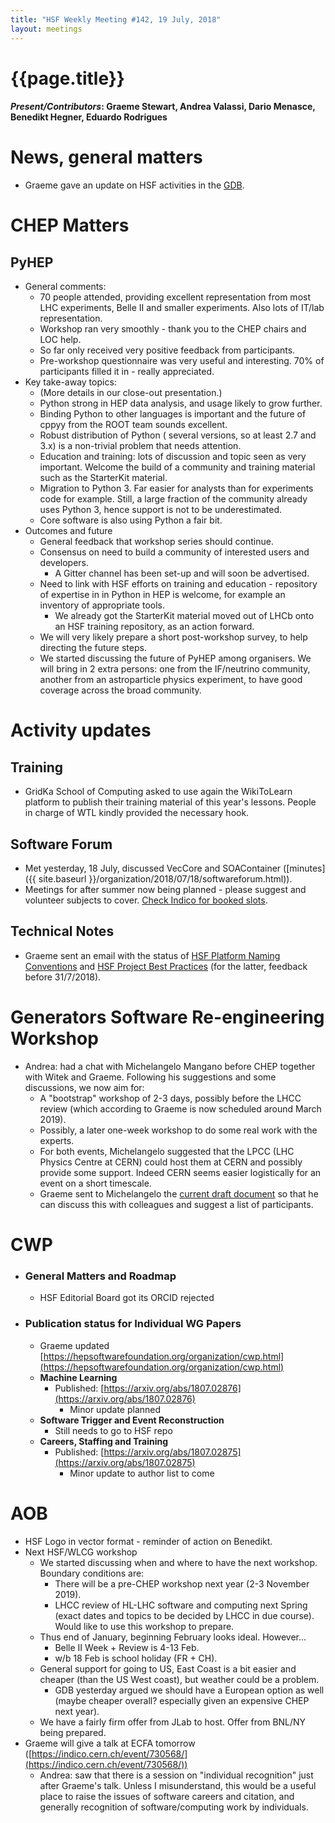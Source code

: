 ```yaml
---
title: "HSF Weekly Meeting #142, 19 July, 2018"
layout: meetings
---
```


# {{page.title}}

#### *Present/Contributors*: Graeme Stewart, Andrea Valassi, Dario Menasce, Benedikt Hegner, Eduardo Rodrigues

News, general matters
=====================
-   Graeme gave an update on HSF activities in the
    [GDB](https://indico.cern.ch/event/651355/).
    
CHEP Matters
============

PyHEP
-----
-   General comments:
    -   70 people attended, providing excellent representation from most
        LHC experiments, Belle II and smaller experiments. Also lots
        of IT/lab representation.
    -   Workshop ran very smoothly - thank you to the CHEP chairs and
        LOC help.
    -   So far only received very positive feedback from participants.
    -   Pre-workshop questionnaire was very useful and interesting. 70%
        of participants filled it in - really appreciated.
-   Key take-away topics:
    -   (More details in our close-out presentation.)
    -   Python strong in HEP data analysis, and usage likely to grow
        further.
    -   Binding Python to other languages is important and the future of
        cppyy from the ROOT team sounds excellent.
    -   Robust distribution of Python ( several versions, so at least
        2.7 and 3.x) is a non-trivial problem that needs attention.
    -   Education and training: lots of discussion and topic seen as
        very important. Welcome the build of a community and training
        material such as the StarterKit material.
    -   Migration to Python 3. Far easier for analysts than for
        experiments code for example. Still, a large fraction of the
        community already uses Python 3, hence support is not to be
        underestimated.
    -   Core software is also using Python a fair bit.
-   Outcomes and future
    -   General feedback that workshop series should continue.
    -   Consensus on need to build a community of interested users and
        developers.
        -   A Gitter channel has been set-up and will soon be
            advertised.
    -   Need to link with HSF efforts on training and education -
        repository of expertise in in Python in HEP is welcome, for
        example an inventory of appropriate tools.
        -   We already got the StarterKit material moved out of LHCb
            onto an HSF training repository, as an action forward.
    -   We will very likely prepare a short post-workshop survey, to
        help directing the future steps.
    -   We started discussing the future of PyHEP among organisers. We
        will bring in 2 extra persons: one from the IF/neutrino
        community, another from an astroparticle physics experiment,
        to have good coverage across the broad community.
      

Activity updates
================

Training
--------
-   GridKa School of Computing asked to use again the WikiToLearn
    platform to publish their training material of this year's
    lessons. People in charge of WTL kindly provided the necessary
    hook.
    
Software Forum
--------------
-   Met yesterday, 18 July, discussed VecCore and SOAContainer ([minutes]({{ site.baseurl }}/organization/2018/07/18/softwareforum.html)).
-   Meetings for after summer now being planned - please suggest and
    volunteer subjects to cover. [Check Indico for booked slots](https://indico.cern.ch/category/10392/).
    
Technical Notes
---------------
-   Graeme sent an email with the status of [HSF Platform Naming
    Conventions](https://github.com/HSF/documents/tree/master/HSF-TN/2018-01)
    and [HSF Project Best
    Practices](https://github.com/HSF/documents/tree/master/HSF-TN/draft-2016-PROJ)
    (for the latter, feedback before 31/7/2018).
    
Generators Software Re-engineering Workshop
===========================================
-   Andrea: had a chat with Michelangelo Mangano before CHEP together
    with Witek and Graeme. Following his suggestions and some
    discussions, we now aim for:
    -   A "bootstrap" workshop of 2-3 days, possibly before the LHCC
        review (which according to Graeme is now scheduled around
        March 2019).
    -   Possibly, a later one-week workshop to do some real work with
        the experts.
    -   For both events, Michelangelo suggested that the LPCC (LHC
        Physics Centre at CERN) could host them at CERN and possibly
        provide some support. Indeed CERN seems easier logistically
        for an event on a short timescale.
    -   Graeme sent to Michelangelo the [current draft document](https://docs.google.com/document/d/1q0yErmSjYJOepESRs3bqjrF78oo0Y0QfjR3K93naJKU/edit?usp=sharing)
        so that he can discuss this with colleagues and suggest a list
        of participants.
        
CWP
===
-   ### General Matters and Roadmap
    -   HSF Editorial Board got its ORCID rejected
-   ### Publication status for Individual WG Papers
    -   Graeme updated
        [https://hepsoftwarefoundation.org/organization/cwp.html](https://hepsoftwarefoundation.org/organization/cwp.html)
    -   **Machine Learning**
        -   Published:
            [https://arxiv.org/abs/1807.02876](https://arxiv.org/abs/1807.02876)
            -   Minor update planned
    -   **Software Trigger and Event Reconstruction**
        -   Still needs to go to HSF repo
    -   **Careers, Staffing and Training**
        -   Published:
            [https://arxiv.org/abs/1807.02875](https://arxiv.org/abs/1807.02875)
            -   Minor update to author list to come

AOB
===
-   HSF Logo in vector format - reminder of action on Benedikt.
-   Next HSF/WLCG workshop
    -   We started discussing when and where to have the next workshop.
        Boundary conditions are:
        -   There will be a pre-CHEP workshop next year (2-3
            November 2019).
        -   LHCC review of HL-LHC software and computing next Spring
            (exact dates and topics to be decided by LHCC in due
            course). Would like to use this workshop to prepare.
    -   Thus end of January, beginning February looks ideal. However...
        -   Belle II Week + Review is 4-13 Feb.
        -   w/b 18 Feb is school holiday (FR + CH).
    -   General support for going to US, East Coast is a bit easier and
        cheaper (than the US West coast), but weather could be a
        problem.
        -   GDB yesterday argued we should have a European option as
            well (maybe cheaper overall? especially given an expensive
            CHEP next year).
    -   We have a fairly firm offer from JLab to host. Offer from BNL/NY
        being prepared.
-   Graeme will give a talk at ECFA tomorrow
    ([https://indico.cern.ch/event/730568/](https://indico.cern.ch/event/730568/))
    -   Andrea: saw that there is a session on "individual recognition"
        just after Graeme's talk. Unless I misunderstand, this would
        be a useful place to raise the issues of software careers and
        citation, and generally recognition of software/computing work
        by individuals.
